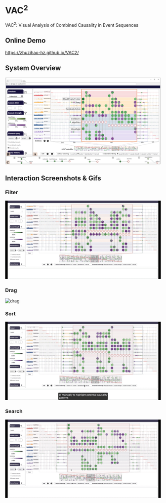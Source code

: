 # VAC<sup>2</sup>
VAC<sup>2</sup>: Visual Analysis of Combined Causality in Event Sequences

## Online Demo

https://zhuzihao-hz.github.io/VAC2/

## System Overview

![](figure/overview.jpg)

## Interaction Screenshots & Gifs

### Filter

![filtering](figure/filtering.gif)

### Drag

![drag](figure/drag.gif)

### Sort

![sorting](figure/sorting.gif)

### Search

![search](figure/search.gif)
